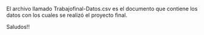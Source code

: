 El archivo llamado Trabajofinal-Datos.csv es el documento que contiene los datos con los cuales se realizó el proyecto final.

Saludos!!
